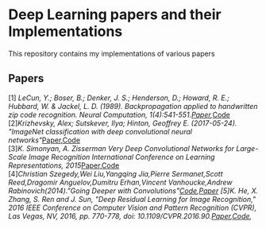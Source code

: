 # Deep Learning papers and their Implementations
This repository contains my implementations of various papers

## Papers
[1] <i>LeCun, Y.; Boser, B.; Denker, J. S.; Henderson, D.; Howard, R. E.; Hubbard, W. & Jackel, L. D. (1989). Backpropagation applied to handwritten zip code recognition. Neural Computation, 1(4):541-551.[Paper](http://yann.lecun.com/exdb/publis/pdf/lecun-98.pdf),</i>[Code](https://github.com/seanbenhur/papers/blob/main/Lenet/Lenet.ipynb)<br>
[2]<i>Krizhevsky, Alex; Sutskever, Ilya; Hinton, Geoffrey E. (2017-05-24). "ImageNet classification with deep convolutional neural networks"</i>[Paper](https://papers.nips.cc/paper/4824-imagenet-classification-with-deep-convolutional-neural-networks),[Code](https://github.com/seanbenhur/papers/blob/main/AlexNet/AlexNet.ipynb)<br>
[3]<i>K. Simonyan, A. Zisserman Very Deep Convolutional Networks for Large-Scale Image Recognition International Conference on Learning Representations, 2015</i>[Paper](https://arxiv.org/abs/1409.1556),[Code](https://github.com/seanbenhur/papers/blob/main/VGG/VGG.ipynb)<br>
[4]<i>Christian Szegedy,Wei Liu,Yangqing Jia,Pierre Sermanet,Scott Reed,Dragomir Anguelov,Dumitru Erhan,Vincent Vanhoucke,Andrew Rabinovich(2014)."Going Deeper with Convolutions"[Code](https://github.com/seanbenhur/papers/blob/main/Inception%20V1/Inception.ipynb),[Paper](https://arxiv.org/abs/1409.4842)
[5]<i>K. He, X. Zhang, S. Ren and J. Sun, "Deep Residual Learning for Image Recognition," 2016 IEEE Conference on Computer Vision and Pattern Recognition (CVPR), Las Vegas, NV, 2016, pp. 770-778, doi: 10.1109/CVPR.2016.90.</i>[Paper](https://arxiv.org/abs/1512.03385),[Code](https://github.com/seanbenhur/papers/blob/main/Resnet%20V1/Resnet.ipynb),

